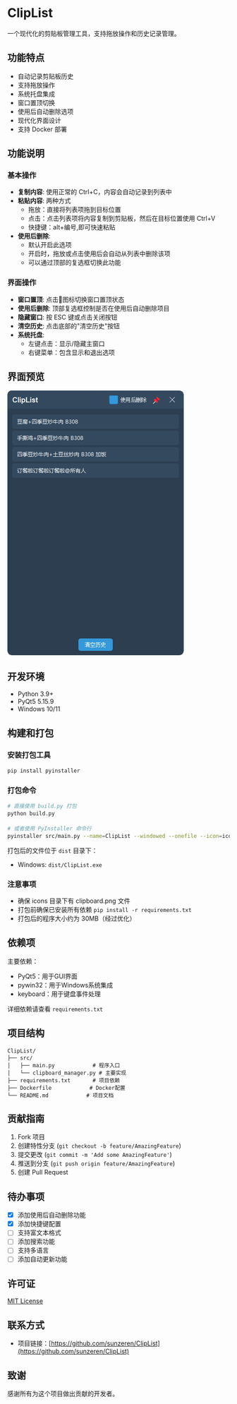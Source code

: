 # ClipList

一个现代化的剪贴板管理工具，支持拖放操作和历史记录管理。

## 功能特点

- 自动记录剪贴板历史
- 支持拖放操作
- 系统托盘集成
- 窗口置顶切换
- 使用后自动删除选项
- 现代化界面设计
- 支持 Docker 部署

## 功能说明

### 基本操作
- **复制内容**: 使用正常的 Ctrl+C，内容会自动记录到列表中
- **粘贴内容**: 两种方式
  - 拖放：直接将列表项拖到目标位置
  - 点击：点击列表项将内容复制到剪贴板，然后在目标位置使用 Ctrl+V
  - 快捷键：alt+编号,即可快速粘贴
- **使用后删除**: 
  - 默认开启此选项
  - 开启时，拖放或点击使用后会自动从列表中删除该项
  - 可以通过顶部的复选框切换此功能

### 界面操作
- **窗口置顶**: 点击📌图标切换窗口置顶状态
- **使用后删除**: 顶部复选框控制是否在使用后自动删除项目
- **隐藏窗口**: 按 ESC 键或点击关闭按钮
- **清空历史**: 点击底部的"清空历史"按钮
- **系统托盘**: 
  - 左键点击：显示/隐藏主窗口
  - 右键菜单：包含显示和退出选项

## 界面预览

![ClipList Interface](docs/images/preview.png)

## 开发环境

- Python 3.9+
- PyQt5 5.15.9
- Windows 10/11

## 构建和打包

### 安装打包工具
```bash
pip install pyinstaller
```

### 打包命令
```bash
# 直接使用 build.py 打包
python build.py

# 或者使用 PyInstaller 命令行
pyinstaller src/main.py --name=ClipList --windowed --onefile --icon=icons/clipboard.png --add-data="icons/clipboard.png;icons" --clean --noconfirm
```

打包后的文件位于 `dist` 目录下：
- Windows: `dist/ClipList.exe`

### 注意事项
- 确保 icons 目录下有 clipboard.png 文件
- 打包前确保已安装所有依赖 `pip install -r requirements.txt`
- 打包后的程序大小约为 30MB（经过优化）

## 依赖项

主要依赖：
- PyQt5：用于GUI界面
- pywin32：用于Windows系统集成
- keyboard：用于键盘事件处理

详细依赖请查看 `requirements.txt`

## 项目结构

```
ClipList/
├── src/
│   ├── main.py            # 程序入口
│   └── clipboard_manager.py # 主要实现
├── requirements.txt       # 项目依赖
├── Dockerfile            # Docker配置
└── README.md            # 项目文档
```

## 贡献指南

1. Fork 项目
2. 创建特性分支 (`git checkout -b feature/AmazingFeature`)
3. 提交更改 (`git commit -m 'Add some AmazingFeature'`)
4. 推送到分支 (`git push origin feature/AmazingFeature`)
5. 创建 Pull Request

## 待办事项

- [x] 添加使用后自动删除功能
- [x] 添加快捷键配置
- [ ] 支持富文本格式
- [ ] 添加搜索功能
- [ ] 支持多语言
- [ ] 添加自动更新功能

## 许可证

[MIT License](LICENSE)

## 联系方式

- 项目链接：[https://github.com/sunzeren/ClipList](https://github.com/sunzeren/ClipList)

## 致谢

感谢所有为这个项目做出贡献的开发者。
```